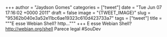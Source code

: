 
+++
author = "Jaydson Gomes"
categories = ["tweet"]
date = "Tue Jun 07 17:16:02 +0000 2011"
draft = false
image = "{TWEET_IMAGE}"
slug = "95362b040e3a52e11bc6ae19323c610d423733a7"
tags = ["tweet"]
title = """E esse Webian Shell? http..."""
+++
E esse Webian Shell? http://webian.org/shell Parece legal #SouDev
